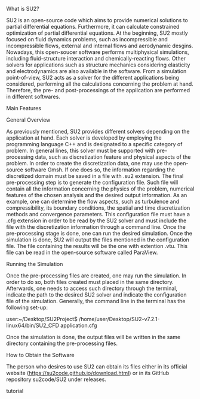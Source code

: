 What is SU2?

SU2 is an open-source code which aims to provide numerical solutions to partial differential equations. Furthermore, it can calculate constrained optimization of partial differential equations. At the beginning, SU2 mostly focused on fluid dynamics problems, such as incompressible and incompressible flows, external and internal flows and aerodynamic desgins. Nowadays, this open-soucer software performs multiphysical simulations, including fluid-structure interaction and chemically-reacting flows. Other solvers for applications such as structure mechanics considering elasticity and electrodynamics are also available in the software. From a simulation point-of-view, SU2 acts as a solver for the different applications being considered, performing all the calculations concerning the problem at hand. Therefore, the pre- and post-processings of the application are performed in different softwares.


Main Features

General Overview

As previously mentioned, SU2 provides different solvers depending on the application at hand. Each solver is developed by employing the programming language C++ and is designated to a specific category of problem. In general lines, this solver must be supported with pre-processing data, such as discretization feature and physical aspects of the problem. In order to create the discretization data, one may use the open-source software Gmsh. If one does so, the information regarding the discretized domain must be saved in a file with .su2 extension. The final pre-processing step is to generate the configuration file. Such file will contain all the information concerning the physics of the problem, numerical features of the chosen analysis and the desired output information. As an example, one can determine the flow aspects, such as turbulence and compressibility, its boundary conditions, the spatial and time discretization methods and convergence parameters. This configuration file must have a .cfg extension in order to be read by the SU2 solver and must include the file with the discretization information through a command line. Once the pre-processing stage is done, one can run the desired simulation. Once the simulation is done, SU2 will output the files mentioned in the configuration file. The file containing the results will be the one with extention .vtu. This file can be read in the open-source software called ParaView.


Running the Simulation

Once the pre-processing files are created, one may run the simulation. In order to do so, both files created must placed in the same directory. Afterwards, one needs to access such directory through the terminal, indicate the path to the desired SU2 solver and indicate the configuration file of the simulation. Generally, the command line in the terminal has the following set-up:

user:~/Desktop/SU2Project$ /home/user/Desktop/SU2-v7.2.1-linux64/bin/SU2_CFD application.cfg 


Once the simulation is done, the output files will be written in the same directory containing the pre-processing files.

How to Obtain the Software

The person who desires to use SU2 can obtain its files either in its official website (https://su2code.github.io/download.html) or in its GitHub repository su2code/SU2 under releases.





tutorial
